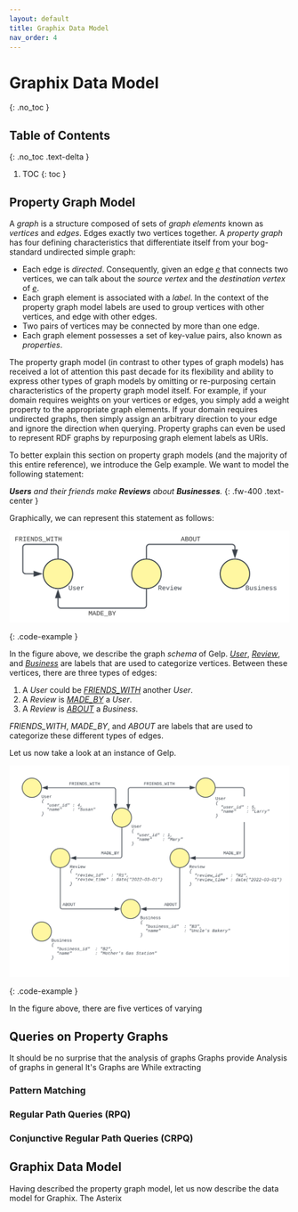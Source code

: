```yaml
---
layout: default
title: Graphix Data Model
nav_order: 4
---
```


# Graphix Data Model
{: .no_toc }

## Table of Contents
{: .no_toc .text-delta }

1. TOC
{: toc }

## Property Graph Model
A _graph_ is a structure composed of sets of _graph elements_ known as _vertices_ and _edges_.
Edges exactly two vertices together.
A _property graph_ has four defining characteristics that differentiate itself from your bog-standard undirected simple graph:
- Each edge is _directed_.
  Consequently, given an edge _<u>e</u>_ that connects two vertices, we can talk about the _source vertex_ and the _destination vertex_ of _<u>e</u>_.
- Each graph element is associated with a _label_.
  In the context of the property graph model labels are used to group vertices with other vertices, and edge with other edges.
- Two pairs of vertices may be connected by more than one edge.
- Each graph element possesses a set of key-value pairs, also known as _properties_.

The property graph model (in contrast to other types of graph models) has received a lot of attention this past decade for its flexibility and ability to express other types of graph models by omitting or re-purposing certain characteristics of the property graph model itself.
For example, if your domain requires weights on your vertices or edges, you simply add a weight property to the appropriate graph elements.
If your domain requires undirected graphs, then simply assign an arbitrary direction to your edge and ignore the direction when querying.
Property graphs can even be used to represent RDF graphs by repurposing graph element labels as URIs.

To better explain this section on property graph models (and the majority of this entire reference), we introduce the Gelp example.
We want to model the following statement:

_**Users** and their friends make **Reviews** about **Businesses**._
{: .fw-400 .text-center }

Graphically, we can represent this statement as follows:

<p align="center">
    <img src="../images/GelpDataModel.svg" />
</p>
{: .code-example }

In the figure above, we describe the graph _schema_ of Gelp.
_<u>User</u>_, _<u>Review</u>_, and _<u>Business</u>_ are labels that are used to categorize vertices.
Between these vertices, there are three types of edges:

1. A _User_ could be _<u>FRIENDS_WITH</u>_ another _User_.
2. A _Review_ is _<u>MADE_BY</u>_ a _User_.
3. A _Review_ is _<u>ABOUT</u>_ a _Business_.

_FRIENDS_WITH_, _MADE_BY_, and _ABOUT_ are labels that are used to categorize these different types of edges.

Let us now take a look at an instance of Gelp.

<p align="center">
    <img src="../images/GelpInstance.svg" />
</p>
{: .code-example }

In the figure above, there are five vertices of varying



## Queries on Property Graphs
It should be no surprise that the analysis of graphs
Graphs provide Analysis of graphs in general 
It's 
Graphs are While extracting 

### Pattern Matching


### Regular Path Queries (RPQ)

### Conjunctive Regular Path Queries (CRPQ)

## Graphix Data Model
Having described the property graph model, let us now describe the data model for Graphix.
The Asterix
